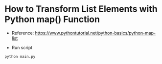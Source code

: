 # How to Transform List Elements with Python map() Function

- Reference: https://www.pythontutorial.net/python-basics/python-map-list

- Run script

```python
python main.py
```

